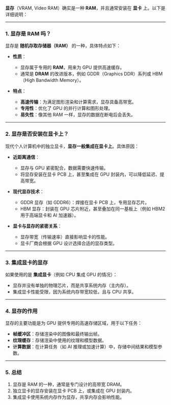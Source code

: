 
**显存**（VRAM, Video RAM）确实是一种 **RAM**，并且通常安装在 **显卡** 上。以下是详细说明：

---

### 1. **显存是 RAM 吗？**
显存是 **随机存取存储器（RAM）** 的一种，具体特点如下：

- **性质**：
  - 显存属于专用的 **RAM**，用来为 GPU 提供高速缓存。
  - 通常是 **DRAM** 的改进版本，例如 GDDR（Graphics DDR）系列或 HBM（High Bandwidth Memory）。
  
- **特点**：
  - **高速传输**：为满足图形渲染和计算需求，显存具备高带宽。
  - **专用性**：优化了 GPU 的并行计算和图形处理。
  - **易失性**：像其他 RAM 一样，显存的数据在断电后会丢失。

---

### 2. **显存是否安装在显卡上？**
现代个人计算机中的独立显卡，**显存一般集成在显卡上**。具体原因：

- **近距离通信**：
  - 显存与 GPU 紧密配合，数据需要快速传输。
  - 将显存安装在显卡 PCB 上，甚至集成在 GPU 封装内，可以降低延迟、提高带宽。

- **现代显存技术**：
  - GDDR 显存（如 GDDR6）：焊接在显卡 PCB 上，专用显存芯片。
  - HBM 显存：封装在 GPU 芯片附近，甚至叠加在同一基板上（例如 HBM2 用于高端显卡和 AI 加速器）。

- **显卡与显存的紧密关系**：
  - 显存带宽（传输速率）直接影响显卡的性能。
  - 显卡厂商会根据 GPU 设计选择合适的显存类型。

---

### 3. **集成显卡的显存**
如果使用的是 **集成显卡**（例如 CPU 集成 GPU 的情况）：
- 显存并没有单独的物理芯片，而是共享系统内存（主内存）。
- 集成显卡性能受限，因为系统内存带宽较低，且与 CPU 共享。

---

### 4. **显存的作用**
显存的主要功能是为 GPU 提供专用的高速存储区域，用于以下任务：
- **帧缓冲区**：存储渲染中的图像和最终输出帧。
- **纹理缓存**：存储渲染中使用的纹理和模型数据。
- **计算数据**：在计算任务（如 AI 推理或加速计算）中，存储中间结果和模型参数。

---

### 5. **总结**
1. 显存是 RAM 的一种，通常是专门设计的高带宽 DRAM。
2. 独立显卡的显存安装在显卡 PCB 上，或集成在 GPU 封装内。
3. 集成显卡使用系统内存作为显存，共享内存会影响性能。
